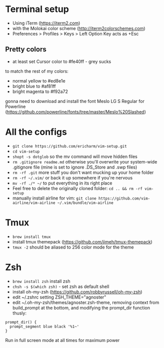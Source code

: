 # Terminal setup

- Using iTerm (https://iterm2.com)
- with the Molokai color scheme (http://iterm2colorschemes.com)
- Preferences > Profiles > Keys > Left Option Key acts as +Esc

## Pretty colors
- at least set Cursor color to #fe40ff - grey sucks

to match the rest of my colors:
- normal yellow to #ed8e1e
- bright blue to #af81ff
- bright magenta to #f92a72

gonna need to download and install the font Meslo LG S Regular for Powerline
(https://github.com/powerline/fonts/tree/master/Meslo%20Slashed)

# All the configs

- `git clone https://github.com/ericharm/vim-setup.git`
- `cd vim-setup`
- `shopt -s dotglob` so the mv command will move hidden files
- `rm .gitignore readme.md` otherwise you'll overwrite your system-wide .gitignore file (mine is set to ignore .DS_Store and .swp files)
- `rm -rf .git` more stuff you don't want mucking up your home folder
- `rm -rf ~/.vim/` or back it up somewhere if you're nervous
- `mv -rf ./* ~/` to put everything in its right place
- Feel free to delete the originally cloned folder: `cd .. && rm -rf vim-setup`
- manually install airline for vim: `git clone https://github.com/vim-airline/vim-airline ~/.vim/bundle/vim-airline`

# Tmux

- `brew install tmux`
- install tmux themepack (https://github.com/jimeh/tmux-themepack)
- `tmux -2` should be aliased to 256 color mode for the theme

# Zsh

- `brew install zsh` install zsh
- `chsh -s $(which zsh)` - set zsh as default shell
- install oh-my-zsh (https://github.com/robbyrussell/oh-my-zsh)
- edit ~/.zshrc setting ZSH_THEME="agnoster"
- edit ~/.oh-my-zsh/themes/agnoster.zsh-theme, removing context from build_prompt at the bottom, and modifying the prompt_dir function thusly:
```
prompt_dir() {
  prompt_segment blue black '%1~'
}
```
Run in full screen mode at all times for maximum power

